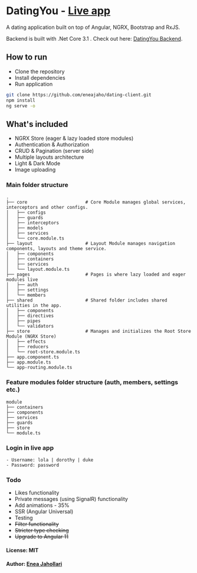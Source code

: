 # DatingYou - [Live app](https://dating-you.netlify.app/)
A dating application built on top of Angular, NGRX, Bootstrap and RxJS.

Backend is built with .Net Core 3.1 . Check out here: [DatingYou Backend](https://github.com/eneajaho/dating-api).

## How to run
- Clone the repository
- Install dependencies
- Run application

```bash
git clone https://github.com/eneajaho/dating-client.git
npm install
ng serve -o
```


## What's included
- NGRX Store (eager & lazy loaded store modules)
- Authentication & Authorization
- CRUD & Pagination (server side)
- Multiple layouts architecture 
- Light & Dark Mode
- Image uploading


### Main folder structure
    .
    ├── core                      # Core Module manages global services, interceptors and other configs.
    │   ├── configs
    │   ├── guards
    │   ├── interceptors
    │   ├── models
    │   ├── services
    │   └── core.module.ts
    ├── layout                    # Layout Module manages navigation components, layouts and theme service.
    │   ├── components
    │   ├── containers
    │   ├── services
    │   └── layout.module.ts
    ├── pages                     # Pages is where lazy loaded and eager modules live
    │   ├── auth
    │   ├── settings
    │   └── members
    ├── shared                    # Shared folder includes shared utilities in the app. 
    │   ├── components
    │   ├── directives
    │   ├── pipes
    │   └── validators
    ├── store                     # Manages and initializes the Root Store Module (NGRX Store)
    │   ├── effects
    │   ├── reducers
    │   └── root-store.module.ts
    ├── app.component.ts
    ├── app.module.ts  
    └── app-routing.module.ts
    
### Feature modules folder structure (auth, members, settings etc.)
     
    module                    
    ├── containers
    ├── components
    ├── services
    ├── guards
    ├── store
    └── module.ts

### Login in live app
```
- Username: lola | dorothy | duke
- Password: password
```


### Todo
- Likes functionality
- Private messages (using SignalR) functionality
- Add animations - 35%
- SSR (Angular Universal)
- Testing 
- ~~Filter functionality~~
- ~~Stricter type checking~~
- ~~Upgrade to Angular 11~~

#### License: MIT

#### Author: [Enea Jahollari](https://github.com/eneajaho)
